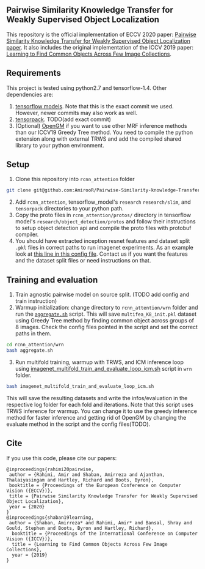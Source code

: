 ## Pairwise Similarity Knowledge Transfer for Weakly Supervised Object Localization
This repository is the official implementation of ECCV 2020 paper: [Pairwise Similarity Knowledge Transfer for Weakly Supervised Object Localization paper](https://arxiv.org/abs/2003.08375). It also includes the original implementation of the ICCV 2019 paper: [Learning to Find Common Objects Across Few Image Collections](https://openaccess.thecvf.com/content_ICCV_2019/papers/Shaban_Learning_to_Find_Common_Objects_Across_Few_Image_Collections_ICCV_2019_paper.pdf).

## Requirements

This project is tested using python2.7 and tensorflow-1.4. Other dependencies are:
1. [tensorflow models](https://github.com/tensorflow/models/commit/3bf85a4eddb9c56a28cc266ee4aa5604fb4d8334). Note that this is the exact commit we used. However, newer commits may also work as well.
2. [tensorpack](https://github.com/tensorpack/tensorpack). TODO(add exact commit)
3. (Optional) [OpenGM](https://github.com/opengm/opengm.git) if you want to use other MRF inference methods than our ICCV19 Greedy Tree method. You need to compile the python extension along with external TRWS and add the compiled shared library to your python environment.

## Setup

1. Clone this repository into `rcnn_attention` folder
```bash
git clone git@github.com:AmirooR/Pairwise-Similarity-knowledge-Transfer-WSOL.git rcnn_attention
```
2. Add `rcnn_attention`, tensorflow_model's `research` `research/slim`, and `tensorpack` directories to your python path.
3. Copy the proto files in `rcnn_attention/protos/` directory in tensorflow model's `research/object_detection/protos` and follow their instructions to setup object detection api and compile the proto files with protobuf compiler.
4. You should have extracted inception resnet features and dataset split `.pkl` files in correct paths to run imagenet experiments. As an example look at [this line in this config file](https://github.com/AmirooR/Pairwise-Similarity-knowledge-Transfer-WSOL/blob/master/wrn/configs/mil/imagenet/inception_resnet/agnostic_model/agnostic_box_multi_fea/pairwise_loop/templates/k2_icm_301.config#L223). Contact us if you want the features and the dataset split files or need instructions on that.

## Training and evaluation
1. Train agnostic pairwise model on source split. (TODO add config and train instruction)
2. Warmup initialization: change directory to `rcnn_attention/wrn` folder and run the [`aggregate.sh`](https://github.com/AmirooR/Pairwise-Similarity-knowledge-Transfer-WSOL/blob/master/wrn/aggregate.sh) script. This will save `multifea_K8_init.pkl` dataset using Greedy Tree method by finding common object across groups of 8 images. Check the config files pointed in the script and set the correct paths in them.
```bash
cd rcnn_attention/wrn
bash aggregate.sh
```
3. Run multifold training, warmup with TRWS, and ICM inference loop using [imagenet_multifold_train_and_evaluate_loop_icm.sh](https://github.com/AmirooR/Pairwise-Similarity-knowledge-Transfer-WSOL/blob/master/wrn/imagenet_multifold_train_and_evaluate_loop_icm.sh) script in `wrn` folder.
```bash
bash imagenet_multifold_train_and_evaluate_loop_icm.sh
```
This will save the resulting datasets and write the infos/evaluation in the respective log folder for each fold and iterations. 
Note that this script uses TRWS inference for warmup. You can change it to use the greedy inference method for faster inference and getting rid of OpenGM by changing the evaluate method in the script and the config files(TODO).

## Cite
If you use this code, please cite our papers:

```
@inproceedings{rahimi20pairwise,
 author = {Rahimi, Amir and Shaban, Amirreza and Ajanthan, Thalaiyasingam and Hartley, Richard and Boots, Byron},
 booktitle = {Proceedings of the European Conference on Computer Vision ({ECCV})},
 title = {Pairwise Similarity Knowledge Transfer for Weakly Supervised Object Localization},
 year = {2020}
}
@inproceedings{shaban19learning,
 author = {Shaban, Amirreza* and Rahimi, Amir* and Bansal, Shray and Gould, Stephen and Boots, Byron and Hartley, Richard},
  booktitle = {Proceedings of the International Conference on Computer Vision ({ICCV})},
  title = {Learning to Find Common Objects Across Few Image Collections},
  year = {2019}
}
```
